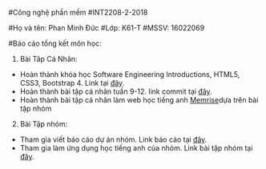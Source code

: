 #Công nghệ phần mềm
#INT2208-2-2018

#Họ và tên: Phan Minh Ðức
#Lớp: K61-T
#MSSV: 16022069

#Báo cáo tổng kết môn học:
1. Bài Tâp Cá Nhân:
* Hoàn thành khóa học Software Engineering Introductions, HTML5, CSS3, Bootstrap 4. Link tại [đây](https://github.com/truonganhhoang/INT2208-2-2018/tree/master/PhanMinhDuc).
* Hoàn thành bài tập cá nhân tuần 9-12. link commit tại [đây](https://github.com/PhanMinhDuck61T/INT2208-2-2018/commit/c821b8ab9176660cc3ff7e1a919f829b93f1c18f).
* Hoàn thành bài tập cá nhân làm web học tiếng anh [Memrise](https://github.com/truonganhhoang/INT2208-2-2018/tree/master/PhanMinhDuc/Memrise)dựa trên bài tập nhóm 
2. Bài Tập nhóm:
* Tham gia viết báo cáo dự án nhóm. Link báo cáo tại [đây](https://docs.google.com/document/d/1qLR-qvxi7L6LPCddOGcklxoBS2ZtSFLXLnNQ_AM5NvE/edit#heading=h.5zn6st8ace31).
* Tham gia làm ứng dụng học tiếng anh của nhóm. Link bài tập nhóm tại [đây](https://github.com/truonganhhoang/INT2208-2-2018/tree/master/nhom-DDTANK).
	

		
